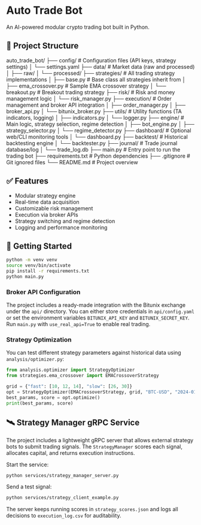 # Auto Trade Bot

An AI-powered modular crypto trading bot built in Python.

## 📁 Project Structure

auto_trade_bot/
├── config/ # Configuration files (API keys, strategy settings)
│ └── settings.yaml
├── data/ # Market data (raw and processed)
│ ├── raw/
│ └── processed/
├── strategies/ # All trading strategy implementations
│ ├── base.py # Base class all strategies inherit from
│ ├── ema_crossover.py # Sample EMA crossover strategy
│ └── breakout.py # Breakout trading strategy
├── risk/ # Risk and money management logic
│ └── risk_manager.py
├── execution/ # Order management and broker API integration
│ ├── order_manager.py
│ ├── broker_api.py
│ └── bitunix_broker.py
├── utils/ # Utility functions (TA indicators, logging)
│ ├── indicators.py
│ └── logger.py
├── engine/ # Main logic, strategy selection, regime detection
│ ├── bot_engine.py
│ ├── strategy_selector.py
│ └── regime_detector.py
├── dashboard/ # Optional web/CLI monitoring tools
│ └── dashboard.py
├── backtest/ # Historical backtesting engine
│ └── backtester.py
├── journal/ # Trade journal database/log
│ └── trade_log.db
├── main.py # Entry point to run the trading bot
├── requirements.txt # Python dependencies
├── .gitignore # Git ignored files
└── README.md # Project overview



## ✅ Features

- Modular strategy engine
- Real-time data acquisition
- Customizable risk management
- Execution via broker APIs
- Strategy switching and regime detection
- Logging and performance monitoring

## 🚀 Getting Started

```bash
python -m venv venv
source venv/bin/activate
pip install -r requirements.txt
python main.py
```

### Broker API Configuration

The project includes a ready-made integration with the Bitunix exchange under the `api/` directory. You can either store credentials in `api/config.yaml` or set the environment variables `BITUNIX_API_KEY` and `BITUNIX_SECRET_KEY`. Run `main.py` with `use_real_api=True` to enable real trading.

### Strategy Optimization

You can test different strategy parameters against historical data using `analysis/optimizer.py`:

```python
from analysis.optimizer import StrategyOptimizer
from strategies.ema_crossover import EMACrossoverStrategy

grid = {"fast": [10, 12, 14], "slow": [26, 30]}
opt = StrategyOptimizer(EMACrossoverStrategy, grid, "BTC-USD", "2024-01-01", "2024-06-30")
best_params, score = opt.optimize()
print(best_params, score)
```

## 🛰️ Strategy Manager gRPC Service

The project includes a lightweight gRPC server that allows external strategy bots to
submit trading signals. The `StrategyManager` scores each signal, allocates
capital, and returns execution instructions.

Start the service:
```bash
python services/strategy_manager_server.py
```
Send a test signal:
```bash
python services/strategy_client_example.py
```
The server keeps running scores in `strategy_scores.json` and logs all decisions to
`execution_log.csv` for auditability.

